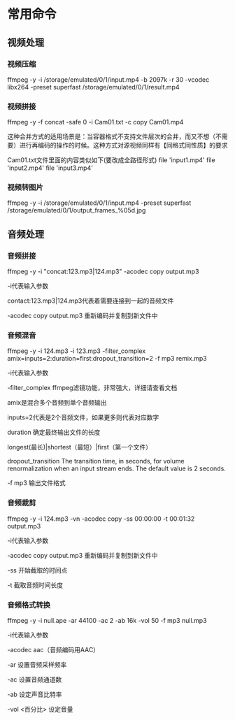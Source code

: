 
# 常用命令

## 视频处理

### 视频压缩

ffmpeg -y -i /storage/emulated/0/1/input.mp4 -b 2097k -r 30 -vcodec libx264 -preset superfast /storage/emulated/0/1/result.mp4

### 视频拼接

ffmpeg -y -f concat -safe 0 -i Cam01.txt -c copy Cam01.mp4

这种合并方式的适用场景是：当容器格式不支持文件层次的合并，而又不想（不需要）进行再编码的操作的时候。这种方式对源视频同样有【同格式同性质】的要求

Cam01.txt文件里面的内容类似如下(要改成全路径形式)
file 'input1.mp4'
file 'input2.mp4'
file 'input3.mp4'

### 视频转图片

ffmpeg -y -i /storage/emulated/0/1/input.mp4 -preset superfast /storage/emulated/0/1/output_frames_%05d.jpg




## 音频处理

### 音频拼接

ffmpeg -y -i "concat:123.mp3|124.mp3" -acodec copy output.mp3

-i代表输入参数

contact:123.mp3|124.mp3代表着需要连接到一起的音频文件
      
-acodec copy output.mp3 重新编码并复制到新文件中

### 音频混音

ffmpeg -y -i 124.mp3 -i 123.mp3 -filter_complex amix=inputs=2:duration=first:dropout_transition=2 -f mp3 remix.mp3

-i代表输入参数

-filter_complex ffmpeg滤镜功能，非常强大，详细请查看文档

amix是混合多个音频到单个音频输出

inputs=2代表是2个音频文件，如果更多则代表对应数字

duration 确定最终输出文件的长度

longest(最长)|shortest（最短）|first（第一个文件）

dropout_transition  The transition time, in seconds, for volume renormalization when an input stream ends. The default value is 2 seconds.

-f mp3  输出文件格式
            
### 音频裁剪          

ffmpeg -y -i 124.mp3 -vn -acodec copy -ss 00:00:00 -t 00:01:32 output.mp3

-i代表输入参数

-acodec copy output.mp3 重新编码并复制到新文件中

-ss 开始截取的时间点

-t 截取音频时间长度

### 音频格式转换

ffmpeg -y -i null.ape -ar 44100 -ac 2 -ab 16k -vol 50 -f mp3 null.mp3

-i代表输入参数

-acodec aac（音频编码用AAC） 

-ar 设置音频采样频率

-ac  设置音频通道数

-ab 设定声音比特率

-vol <百分比> 设定音量






